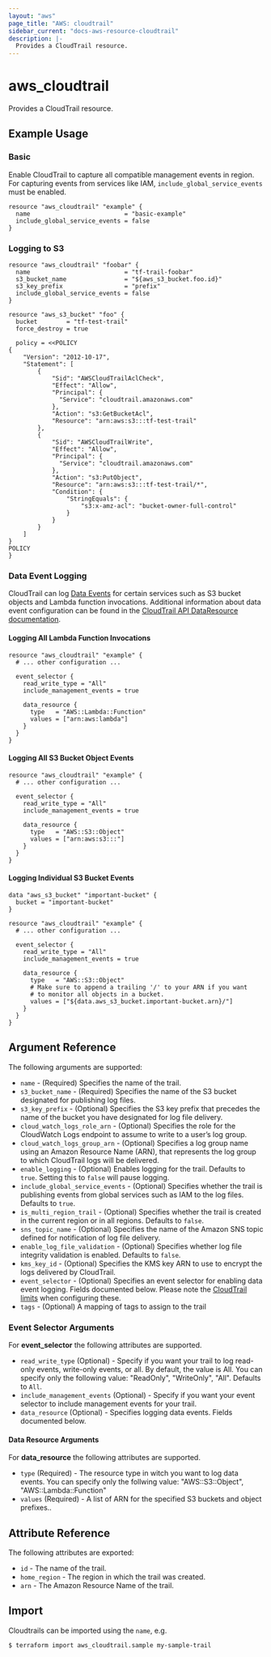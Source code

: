 ```yaml
---
layout: "aws"
page_title: "AWS: cloudtrail"
sidebar_current: "docs-aws-resource-cloudtrail"
description: |-
  Provides a CloudTrail resource.
---
```


# aws_cloudtrail

Provides a CloudTrail resource.

## Example Usage

### Basic

Enable CloudTrail to capture all compatible management events in region.
For capturing events from services like IAM, `include_global_service_events` must be enabled.

```hcl
resource "aws_cloudtrail" "example" {
  name                          = "basic-example"
  include_global_service_events = false
}
```

### Logging to S3

```hcl
resource "aws_cloudtrail" "foobar" {
  name                          = "tf-trail-foobar"
  s3_bucket_name                = "${aws_s3_bucket.foo.id}"
  s3_key_prefix                 = "prefix"
  include_global_service_events = false
}

resource "aws_s3_bucket" "foo" {
  bucket        = "tf-test-trail"
  force_destroy = true

  policy = <<POLICY
{
    "Version": "2012-10-17",
    "Statement": [
        {
            "Sid": "AWSCloudTrailAclCheck",
            "Effect": "Allow",
            "Principal": {
              "Service": "cloudtrail.amazonaws.com"
            },
            "Action": "s3:GetBucketAcl",
            "Resource": "arn:aws:s3:::tf-test-trail"
        },
        {
            "Sid": "AWSCloudTrailWrite",
            "Effect": "Allow",
            "Principal": {
              "Service": "cloudtrail.amazonaws.com"
            },
            "Action": "s3:PutObject",
            "Resource": "arn:aws:s3:::tf-test-trail/*",
            "Condition": {
                "StringEquals": {
                    "s3:x-amz-acl": "bucket-owner-full-control"
                }
            }
        }
    ]
}
POLICY
}
```

### Data Event Logging

CloudTrail can log [Data Events](https://docs.aws.amazon.com/awscloudtrail/latest/userguide/logging-management-and-data-events-with-cloudtrail.html#logging-data-events) for certain services such as S3 bucket objects and Lambda function invocations. Additional information about data event configuration can be found in the [CloudTrail API DataResource documentation](https://docs.aws.amazon.com/awscloudtrail/latest/APIReference/API_DataResource.html).

#### Logging All Lambda Function Invocations

```hcl
resource "aws_cloudtrail" "example" {
  # ... other configuration ...

  event_selector {
    read_write_type = "All"
    include_management_events = true

    data_resource {
      type   = "AWS::Lambda::Function"
      values = ["arn:aws:lambda"]
    }
  }
}
```

#### Logging All S3 Bucket Object Events

```hcl
resource "aws_cloudtrail" "example" {
  # ... other configuration ...

  event_selector {
    read_write_type = "All"
    include_management_events = true

    data_resource {
      type   = "AWS::S3::Object"
      values = ["arn:aws:s3:::"]
    }
  }
}
```

#### Logging Individual S3 Bucket Events

```hcl
data "aws_s3_bucket" "important-bucket" {
  bucket = "important-bucket"
}

resource "aws_cloudtrail" "example" {
  # ... other configuration ...

  event_selector {
    read_write_type = "All"
    include_management_events = true

    data_resource {
      type   = "AWS::S3::Object"
      # Make sure to append a trailing '/' to your ARN if you want
      # to monitor all objects in a bucket.
      values = ["${data.aws_s3_bucket.important-bucket.arn}/"]
    }
  }
}
```

## Argument Reference

The following arguments are supported:

* `name` - (Required) Specifies the name of the trail.
* `s3_bucket_name` - (Required) Specifies the name of the S3 bucket designated for publishing log files.
* `s3_key_prefix` - (Optional) Specifies the S3 key prefix that precedes
    the name of the bucket you have designated for log file delivery.
* `cloud_watch_logs_role_arn` - (Optional) Specifies the role for the CloudWatch Logs
    endpoint to assume to write to a user’s log group.
* `cloud_watch_logs_group_arn` - (Optional) Specifies a log group name using an Amazon Resource Name (ARN),
    that represents the log group to which CloudTrail logs will be delivered.
* `enable_logging` - (Optional) Enables logging for the trail. Defaults to `true`.
    Setting this to `false` will pause logging.
* `include_global_service_events` - (Optional) Specifies whether the trail is publishing events
    from global services such as IAM to the log files. Defaults to `true`.
* `is_multi_region_trail` - (Optional) Specifies whether the trail is created in the current
    region or in all regions. Defaults to `false`.
* `sns_topic_name` - (Optional) Specifies the name of the Amazon SNS topic
    defined for notification of log file delivery.
* `enable_log_file_validation` - (Optional) Specifies whether log file integrity validation is enabled.
    Defaults to `false`.
* `kms_key_id` - (Optional) Specifies the KMS key ARN to use to encrypt the logs delivered by CloudTrail.
* `event_selector` - (Optional) Specifies an event selector for enabling data event logging. Fields documented below. Please note the [CloudTrail limits](https://docs.aws.amazon.com/awscloudtrail/latest/userguide/WhatIsCloudTrail-Limits.html) when configuring these.
* `tags` - (Optional) A mapping of tags to assign to the trail

### Event Selector Arguments
For **event_selector** the following attributes are supported.

* `read_write_type` (Optional) - Specify if you want your trail to log read-only events, write-only events, or all. By default, the value is All. You can specify only the following value: "ReadOnly", "WriteOnly", "All". Defaults to `All`.
* `include_management_events` (Optional) - Specify if you want your event selector to include management events for your trail.
* `data_resource` (Optional) - Specifies logging data events. Fields documented below.

#### Data Resource Arguments
For **data_resource** the following attributes are supported.

* `type` (Required) - The resource type in witch you want to log data events. You can specify only the follwing value: "AWS::S3::Object", "AWS::Lambda::Function"
* `values` (Required) - A list of ARN for the specified S3 buckets and object prefixes..

## Attribute Reference

The following attributes are exported:

* `id` - The name of the trail.
* `home_region` - The region in which the trail was created.
* `arn` - The Amazon Resource Name of the trail.


## Import

Cloudtrails can be imported using the `name`, e.g.

```
$ terraform import aws_cloudtrail.sample my-sample-trail
```
